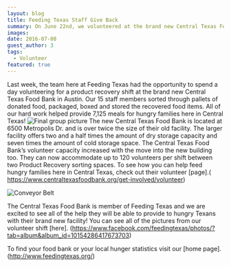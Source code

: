 ```yaml
---
layout: blog
title: Feeding Texas Staff Give Back
summary: On June 22nd, we volunteered at the brand new Central Texas Food Bank.
images:
date: 2016-07-08
guest_author: 3
tags: 
  - Volunteer
featured: true
---
```


Last week, the team here at Feeding Texas had the opportunity to spend a day volunteering for a product recovery shift at the brand new Central Texas Food Bank in Austin. Our 15 staff members sorted through pallets of donated food, packaged, boxed and stored the recovered food items. All of our hard work helped provide 7,125 meals for hungry families here in Central Texas!
![Final group picture]( https://s3-us-west-2.amazonaws.com/assets.feedingtexas.org/images/posts/ctfb-1.jpg)
The new Central Texas Food Bank is located at 6500 Metropolis Dr. and is over twice the size of their old facility. The larger facility offers two and a half times the amount of dry storage capacity and seven times the amount of cold storage space.
The Central Texas Food Bank’s volunteer capacity increased with the move into the new building too. They can now accommodate up to 120 volunteers per shift between two Product Recovery sorting spaces.  To see how you can help feed hungry families here in Central Texas, check out their volunteer [page].( https://www.centraltexasfoodbank.org/get-involved/volunteer)


![Conveyor Belt]( https://s3-us-west-2.amazonaws.com/assets.feedingtexas.org/images/posts/ctfb-2.jpg)

The Central Texas Food Bank is member of Feeding Texas and we are excited to see all of the help they will be able to provide to hungry Texans with their brand new facility!
You can see all of the pictures from our volunteer shift [here]. (https://www.facebook.com/feedingtexas/photos/?tab=album&album_id=10154286417673703) 

To find your food bank or your local hunger statistics visit our [home page]. (http://www.feedingtexas.org/) 

